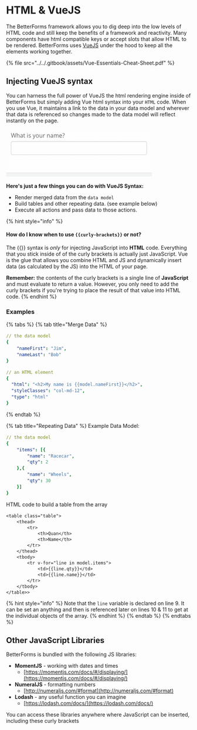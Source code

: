 # HTML & VueJS

The BetterForms framework allows you to dig deep into the low levels of HTML code and still keep the benefits of a framework and reactivity. Many components have html compatible keys or accept slots that allow HTML to be rendered. BetterForms uses [VueJS](https://vuejs.org) under the hood to keep all the elements working together.

{% file src="../../.gitbook/assets/Vue-Essentials-Cheat-Sheet.pdf" %}

## Injecting VueJS syntax

You can harness the full power of VueJS the html rendering engine inside of BetterForms but simply adding Vue html syntax into your `HTML` code. When you use Vue, it maintains a link to the data in your data model and wherever that data is referenced so changes made to the data model will reflect instantly on the page.

![This combination of an input field and HTML is made possible with VueJS](<../../.gitbook/assets/2019-07-15 15.47.39.gif>)

**Here's just a few things you can do with VueJS Syntax:**

* Render merged data from the `data model`
* Build tables and other repeating data. (see example below)
* Execute all actions and pass data to those actions.

{% hint style="info" %}
#### How do I know when to use `{{curly-brackets}}` or not?

The {{}} syntax is _only_ for injecting JavaScript into **HTML** code. Everything that you stick inside of of the curly brackets is actually just JavaScript. Vue is the glue that allows you combine HTML and JS and dynamically insert data (as calculated by the JS) into the HTML of your page.

**Remember:** the contents of the curly brackets is a single line of **JavaScript** and must evaluate to return a value. However, you only need to add the curly brackets if you're trying to place the result of that value into HTML code.
{% endhint %}

### Examples

{% tabs %}
{% tab title="Merge Data" %}
```yaml
// the data model
{
    "nameFirst": "Jim",
    "nameLast": "Bob"
}
```

```yaml
// an HTML element
{
  "html": "<h2>My name is {{model.nameFirst}}</h2>",
  "styleClasses": "col-md-12",
  "type": "html"
}
```
{% endtab %}

{% tab title="Repeating Data" %}
Example Data Model:

```yaml
// the data model
{
    "items": [{
        "name": "Racecar",
        "qty": 2
    },{
        "name": "Wheels",
        "qty": 30
    }]
}
```

HTML code to build a table from the array

```markup
<table class="table">
    <thead>
        <tr>
            <th>Quan</th>
            <th>Name</th>
        </tr>
    </thead>
    <tbody>
        <tr v-for="line in model.items"> 
            <td>{{line.qty}}</td> 
            <td>{{line.name}}</td> 
        </tr>
    </tbody>
</table>>
```

{% hint style="info" %}
Note that the `line` variable is declared on line 9. It can be set an anything and then is referenced later on lines 10 & 11 to get at the individual objects of the array.
{% endhint %}
{% endtab %}
{% endtabs %}

## Other JavaScript Libraries

BetterForms is bundled with the following JS libraries:

* **MomentJS** - working with dates and times
  * [https://momentjs.com/docs/#/displaying/](https://momentjs.com/docs/#/displaying/)
* **NumeralJS** - formatting numbers
  * [http://numeraljs.com/#format](http://numeraljs.com/#format)
* **Lodash** - any useful function you can imagine
  * [https://lodash.com/docs/](https://lodash.com/docs/)

You can access these libraries anywhere where JavaScript can be inserted, including these curly brackets
